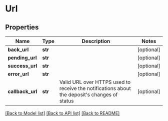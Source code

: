 # Url

## Properties
Name | Type | Description | Notes
------------ | ------------- | ------------- | -------------
**back_url** | **str** |  | [optional] 
**pending_url** | **str** |  | [optional] 
**success_url** | **str** |  | [optional] 
**error_url** | **str** |  | [optional] 
**callback_url** | **str** | Valid URL over HTTPS used to receive the notifications about the deposit&#x27;s changes of status | [optional] 

[[Back to Model list]](../README.md#documentation-for-models) [[Back to API list]](../README.md#documentation-for-api-endpoints) [[Back to README]](../README.md)

